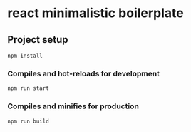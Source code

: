 # react minimalistic boilerplate

## Project setup

```
npm install
```

### Compiles and hot-reloads for development

```
npm run start
```

### Compiles and minifies for production

```
npm run build
```
